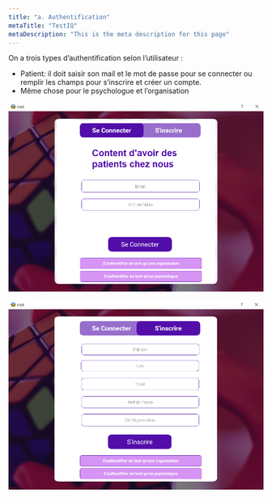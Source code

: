 ```yaml
---
title: "a. Authentification"
metaTitle: "TestIQ"
metaDescription: "This is the meta description for this page"
---
```


On a trois types d’authentification selon l’utilisateur :

 - Patient: il doit saisir son mail et le mot de passe pour se connecter ou remplir les champs pour s’inscrire et créer un compte.
 - Même chose pour le psychologue et l’organisation

![frame](https://github.com/z-sohaib/iq-documentation/blob/main/src/images/capture/connecter_patient.PNG?raw=true)

![frame](https://github.com/z-sohaib/iq-documentation/blob/main/src/images/capture/inscrir_patient.PNG?raw=true)
